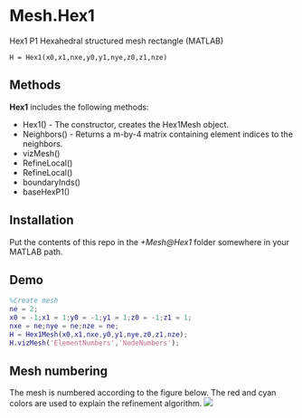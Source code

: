 # Mesh.Hex1
Hex1 P1 Hexahedral structured mesh rectangle (MATLAB)

    H = Hex1(x0,x1,nxe,y0,y1,nye,z0,z1,nze)

## Methods
**Hex1** includes the following methods:
- Hex1() - The constructor, creates the Hex1Mesh object.
- Neighbors() - Returns a m-by-4 matrix containing element indices to the neighbors.
- vizMesh()
- RefineLocal()
- RefineLocal()
- boundaryInds()
- baseHexP1()

## Installation
Put the contents of this repo in the *+Mesh\@Hex1* folder somewhere in your MATLAB path.

## Demo
```matlab
%Create mesh
ne = 2;
x0 = -1;x1 = 1;y0 = -1;y1 = 1;z0 = -1;z1 = 1;
nxe = ne;nye = ne;nze = ne;
H = Hex1Mesh(x0,x1,nxe,y0,y1,nye,z0,z1,nze);
H.vizMesh('ElementNumbers','NodeNumbers');
```

## Mesh numbering
The mesh is numbered according to the figure below. The red and cyan colors are used to explain the refinement algorithm.
![](http://i.imgur.com/M8ZaWMv.png)

